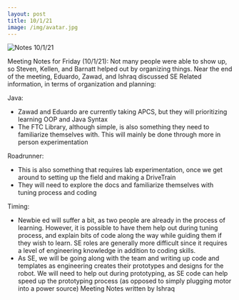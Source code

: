 ```yaml
---
layout: post
title: 10/1/21
image: /img/avatar.jpg
---
```


![Notes 10/1/21]()

Meeting Notes for Friday (10/1/21):
Not many people were able to show up, so Steven, Kellen, and Barnatt helped out by organizing things.
Near the end of the meeting, Eduardo, Zawad, and Ishraq discussed SE Related information, in terms of organization and planning:

Java:
- Zawad and Eduardo are currently taking APCS, but they will prioritizing learning OOP and Java Syntax
- The FTC Library, although simple, is also something they need to familiarize themselves with. This will mainly be done through more in person experimentation

Roadrunner:
- This is also something that requires lab experimentation, once we get around to setting up the field and making a DriveTrain
- They will need to explore the docs and familiarize themselves with tuning process and coding

Timing:
- Newbie ed will suffer a bit, as two people are already in the process of learning. However, it is possible to have them help out during tuning process, and explain bits of code along the way while guiding them if they wish to learn. SE roles are generally more difficult since it requires a level of engineering knowledge in addition to coding skills.
- As SE, we will be going along with the team and writing up code and templates as engineering creates their prototypes and designs for the robot. We will need to help out during prototyping, as SE code can help speed up the prototyping process (as opposed to simply plugging motor into a power source)
Meeting Notes written by Ishraq 
